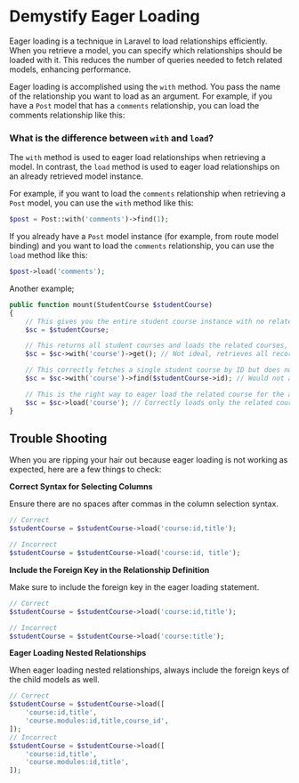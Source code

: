 # Demystify Eager Loading

Eager loading is a technique in Laravel to load relationships efficiently. When you retrieve a
model, you can specify which relationships should be loaded with it. This reduces the number of
queries needed to fetch related models, enhancing performance.

Eager loading is accomplished using the `with` method. You pass the name of the relationship you
want to load as an argument. For example, if you have a `Post` model that has a `comments`
relationship, you can load the comments relationship like this:

### What is the difference between `with` and `load`?

The `with` method is used to eager load relationships when retrieving a model. In contrast, the
`load` method is used to eager load relationships on an already retrieved model instance.

For example, if you want to load the `comments` relationship when retrieving a `Post` model, you can
use the `with` method like this:

```php +torchlight-php
$post = Post::with('comments')->find(1);
```

If you already have a `Post` model instance (for example, from route model binding) and you want to
load the `comments` relationship, you can use the `load` method like this:

```php +torchlight-php
$post->load('comments');
```

Another example;

```php +torchlight-php
public function mount(StudentCourse $studentCourse)
{
    // This gives you the entire student course instance with no related courses loaded.
    $sc = $studentCourse;

    // This returns all student courses and loads the related courses, which is not what you want.
    $sc = $sc->with('course')->get(); // Not ideal, retrieves all records

    // This correctly fetches a single student course by ID but does not eager load the course.
    $sc = $sc->with('course')->find($studentCourse->id); // Would not actually eager load

    // This is the right way to eager load the related course for the already existing student course instance.
    $sc = $sc->load('course'); // Correctly loads only the related course for the specific student course
}
```

## Trouble Shooting

When you are ripping your hair out because eager loading is not working as expected, here are a few
things to check:

**Correct Syntax for Selecting Columns**

Ensure there are no spaces after commas in the column selection syntax.

```php +torchlight-php
// Correct
$studentCourse = $studentCourse->load('course:id,title');

// Incorrect
$studentCourse = $studentCourse->load('course:id, title');
```

**Include the Foreign Key in the Relationship Definition**

Make sure to include the foreign key in the eager loading statement.

```php +torchlight-php
// Correct
$studentCourse = $studentCourse->load('course:id,title');

// Incorrect
$studentCourse = $studentCourse->load('course:title');
```

**Eager Loading Nested Relationships**

When eager loading nested relationships, always include the foreign keys of the child models as well.

```php +torchlight-php
// Correct
$studentCourse = $studentCourse->load([
    'course:id,title',
    'course.modules:id,title,course_id',
]);
// Incorrect
$studentCourse = $studentCourse->load([
    'course:id,title',
    'course.modules:id,title',
]);
```